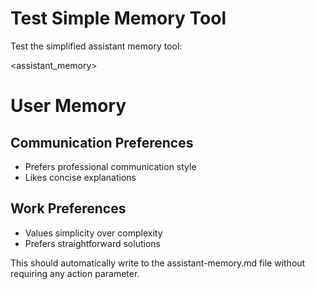 # Test Simple Memory Tool

Test the simplified assistant memory tool:

<assistant_memory>
<content>
# User Memory

## Communication Preferences
- Prefers professional communication style
- Likes concise explanations

## Work Preferences
- Values simplicity over complexity
- Prefers straightforward solutions
</content>
</assistant_memory>

This should automatically write to the assistant-memory.md file without requiring any action parameter. 